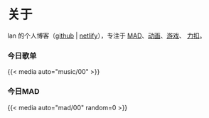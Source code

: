 # 关于


Ian 的个人博客（[github](https://huozhixue.github.io/about) | [netlify](https://huozhixue.netlify.app/about/)），专注于 [MAD](/anime_tags/mad/)、[动画](/anime/)、[游戏](/game/)、 [力扣](/leetcode/)。

### 今日歌单

{{< media auto="music/00"  >}}


### 今日MAD

{{< media auto="mad/00" random=0 >}}






